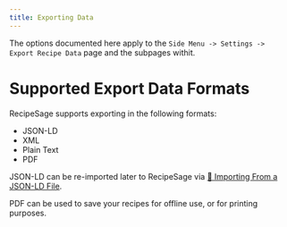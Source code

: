 ```yaml
---
title: Exporting Data
---
```


The options documented here apply to the `Side Menu -> Settings -> Export Recipe Data` page and the subpages withit.

# Supported Export Data Formats

RecipeSage supports exporting in the following formats:

- JSON-LD
- XML
- Plain Text
- PDF

JSON-LD can be re-imported later to RecipeSage via [📖 Importing From a JSON-LD File](./import.md#importing-from-a-json-ld-file).

PDF can be used to save your recipes for offline use, or for printing purposes.


